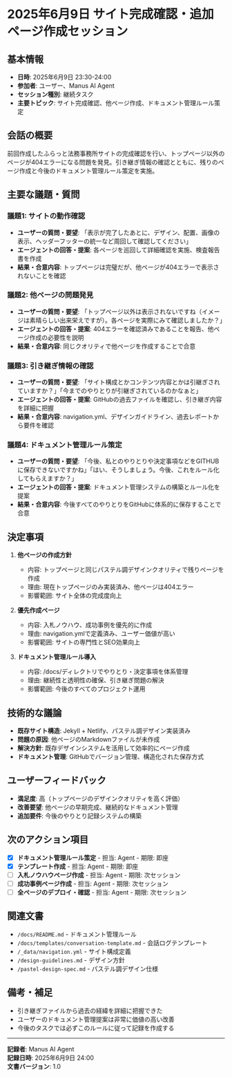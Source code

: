 # 2025年6月9日 サイト完成確認・追加ページ作成セッション

## 基本情報
- **日時**: 2025年6月9日 23:30-24:00
- **参加者**: ユーザー、Manus AI Agent
- **セッション種別**: 継続タスク
- **主要トピック**: サイト完成確認、他ページ作成、ドキュメント管理ルール策定

## 会話の概要
前回作成したふらっと法務事務所サイトの完成確認を行い、トップページ以外のページが404エラーになる問題を発見。引き継ぎ情報の確認とともに、残りのページ作成と今後のドキュメント管理ルール策定を実施。

## 主要な議題・質問

### 議題1: サイトの動作確認
- **ユーザーの質問・要望**: 「表示が完了したあとに、デザイン、配置、画像の表示、ヘッダーフッターの統一など周回して確認してください」
- **エージェントの回答・提案**: 各ページを巡回して詳細確認を実施、検査報告書を作成
- **結果・合意内容**: トップページは完璧だが、他ページが404エラーで表示されないことを確認

### 議題2: 他ページの問題発見
- **ユーザーの質問・要望**: 「トップページ以外は表示されないですね（イメージは素晴らしい出来栄えですが）。各ページを実際にみて確認しましたか？」
- **エージェントの回答・提案**: 404エラーを確認済みであることを報告、他ページ作成の必要性を説明
- **結果・合意内容**: 同じクオリティで他ページを作成することで合意

### 議題3: 引き継ぎ情報の確認
- **ユーザーの質問・要望**: 「サイト構成とかコンテンツ内容とかは引継ぎされていますか？」「今までのやりとりが引継ぎされているのかなぁと」
- **エージェントの回答・提案**: GitHubの過去ファイルを確認し、引き継ぎ内容を詳細に把握
- **結果・合意内容**: navigation.yml、デザインガイドライン、過去レポートから要件を確認

### 議題4: ドキュメント管理ルール策定
- **ユーザーの質問・要望**: 「今後、私とのやりとりや決定事項などをGITHUBに保存できないですかね」「はい、そうしましょう。今後、これをルール化してもらえますか？」
- **エージェントの回答・提案**: ドキュメント管理システムの構築とルール化を提案
- **結果・合意内容**: 今後すべてのやりとりをGitHubに体系的に保存することで合意

## 決定事項

1. **他ページの作成方針**
   - 内容: トップページと同じパステル調デザインクオリティで残りページを作成
   - 理由: 現在トップページのみ実装済み、他ページは404エラー
   - 影響範囲: サイト全体の完成度向上

2. **優先作成ページ**
   - 内容: 入札ノウハウ、成功事例を優先的に作成
   - 理由: navigation.ymlで定義済み、ユーザー価値が高い
   - 影響範囲: サイトの専門性とSEO効果向上

3. **ドキュメント管理ルール導入**
   - 内容: /docs/ディレクトリでやりとり・決定事項を体系管理
   - 理由: 継続性と透明性の確保、引き継ぎ問題の解決
   - 影響範囲: 今後のすべてのプロジェクト運用

## 技術的な議論
- **既存サイト構造**: Jekyll + Netlify、パステル調デザイン実装済み
- **問題の原因**: 他ページのMarkdownファイルが未作成
- **解決方針**: 既存デザインシステムを活用して効率的にページ作成
- **ドキュメント管理**: GitHubでバージョン管理、構造化された保存方式

## ユーザーフィードバック
- **満足度**: 高（トップページのデザインクオリティを高く評価）
- **改善要望**: 他ページの早期完成、継続的なドキュメント管理
- **追加要件**: 今後のやりとり記録システムの構築

## 次のアクション項目
- [x] **ドキュメント管理ルール策定** - 担当: Agent - 期限: 即座
- [x] **テンプレート作成** - 担当: Agent - 期限: 即座
- [ ] **入札ノウハウページ作成** - 担当: Agent - 期限: 次セッション
- [ ] **成功事例ページ作成** - 担当: Agent - 期限: 次セッション
- [ ] **全ページのデプロイ・確認** - 担当: Agent - 期限: 次セッション

## 関連文書
- `/docs/README.md` - ドキュメント管理ルール
- `/docs/templates/conversation-template.md` - 会話ログテンプレート
- `/_data/navigation.yml` - サイト構成定義
- `/design-guidelines.md` - デザイン方針
- `/pastel-design-spec.md` - パステル調デザイン仕様

## 備考・補足
- 引き継ぎファイルから過去の経緯を詳細に把握できた
- ユーザーのドキュメント管理提案は非常に価値の高い改善
- 今後のタスクでは必ずこのルールに従って記録を作成する

---
**記録者**: Manus AI Agent  
**記録日時**: 2025年6月9日 24:00  
**文書バージョン**: 1.0

